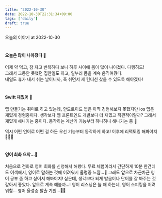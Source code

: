 ```yaml
---
title: "2022-10-30"
date: 2022-10-30T22:31:34+09:00
tags: ['daily']
draft: true
---
```


오늘의 이야기 at 2022-10-30
<!--more--> 

#
#### 오늘은 많이 나아졌다 🙂
어제 약 먹고, 잠 자고 반복하다 보니 하루 사이에 몸이 많이 나아졌다. 다행히도!  
그래서 그동안 못했던 집안일도 하고, 일부러 몸을 계속 움직여줬다.  
내일도 휴가 내서 쉬는 날이니까, 푹 쉬면서 제 컨디션 찾을 수 있도록 해야겠다!


#
#### Swift 재밌어 🥰
앱 만들기는 취미로 하고 있는데, 안드로이드 앱은 아직 경험해보지 못했지만 ios 앱은 재밌게 경험중이다.
생각보다 웹 프론트엔드 개발보다 더 재밌고 직관적이랄까? 그래서 재밌게 해나가는 중이다.
동작하는 계산기 기능부터 하나하나 해나가는 중 👀

역시 어떤 언어로 어떤 걸 하든 우선 기능부터 동작하게 하고! 이후에 리팩토링 해봐야지 👩🏻‍💻


#
#### 영어 회화 으악...🤮
처음으로 전화로 영어 회화를 신청해서 해봤다. 
무료 체험이라서 간단하게 10분 한건데도 어색해서, 영어로 말하는 것에 어려워서 울렁증 느낌...🥲
그래도 앞으로 차근차근 영어 공부 좀 하고 싶어서 해봐야지! 싶은데, 생각보다 되게 발음이나 단어를 잘 봐주는 것 같아서 좋았다.
앞으로 계속 해볼까...! 영어 리스닝은 늘 꽤 하는데, 영어 스피킹을 어려워함... 영어 울렁증 탈출 기원...🙏🏻
